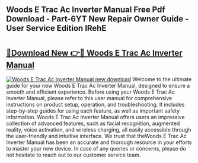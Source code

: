 ## Woods E Trac Ac Inverter Manual Free Pdf Download - Part-6YT New Repair Owner Guide - User Service Edition IRehE

# <h2><a href="http://bc51792.oget.top/?id=Woods+E+Trac+Ac+Inverter+Manual">🔗Download New 👉🔴 Woods E Trac Ac Inverter Manual</a></h2>

[![Woods E Trac Ac Inverter Manual new download](https://i.imgur.com/5g1atiW.png)](http://bc51792.oget.top/?id=Woods+E+Trac+Ac+Inverter+Manual)
Welcome to the ultimate guide for your new Woods E Trac Ac Inverter Manual, designed to ensure a smooth and efficient experience. Before using your Woods E Trac Ac Inverter Manual, please refer to this user manual for comprehensive instructions on product setup, operation, and troubleshooting. It includes step-by-step guides for using each feature, as well as important safety information. Woods E Trac Ac Inverter Manual offers users an impressive collection of advanced features, such as facial recognition, augmented reality, voice activation, and wireless charging, all easily accessible through the user-friendly and intuitive interface. We trust that theWoods E Trac Ac Inverter Manual has been an accurate and thorough resource in your efforts to master your new device. In case of any queries or concerns, please do not hesitate to reach out to our customer service team.
